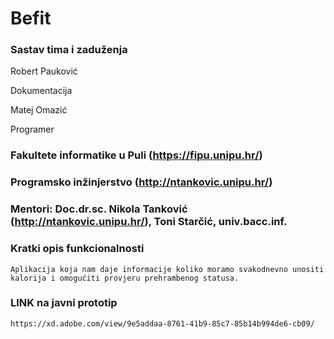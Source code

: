 # Befit



### Sastav tima i zaduženja

Robert Pauković   

Dokumentacija 

Matej Omazić

Programer


### Fakultete informatike u Puli (https://fipu.unipu.hr/)

### Programsko inžinjerstvo (http://ntankovic.unipu.hr/)

### Mentori: Doc.dr.sc. Nikola Tanković (http://ntankovic.unipu.hr/), Toni Starčić, univ.bacc.inf.

### Kratki opis funkcionalnosti

 ```
 Aplikacija koja nam daje informacije koliko moramo svakodnevno unositi kalorija i omogućiti provjeru prehrambenog statusa.
 
 ```
 
 ### LINK na javni prototip
 
 ```
 https://xd.adobe.com/view/9e5addaa-8761-41b9-85c7-85b14b994de6-cb09/
 
 ```
 

 
